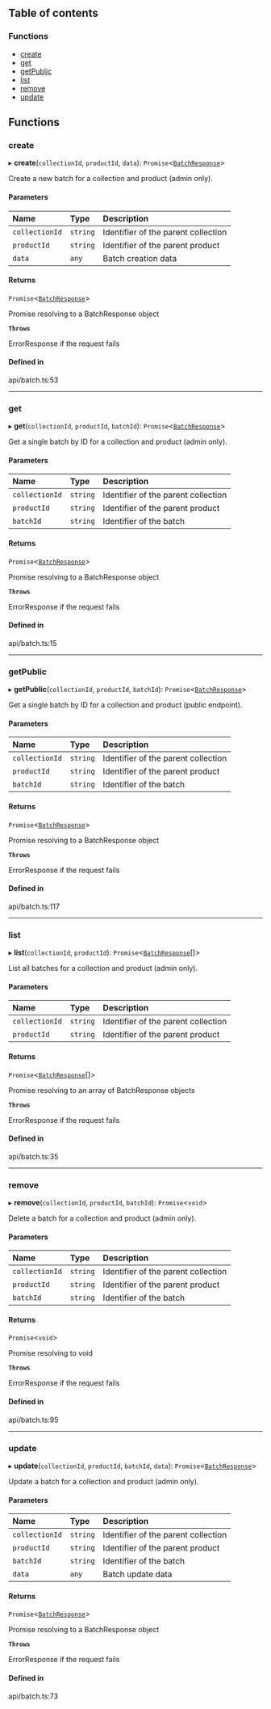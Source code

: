 ## Table of contents

### Functions

- [create](batch.md#create)
- [get](batch.md#get)
- [getPublic](batch.md#getpublic)
- [list](batch.md#list)
- [remove](batch.md#remove)
- [update](batch.md#update)

## Functions

### create

▸ **create**(`collectionId`, `productId`, `data`): `Promise`\<[`BatchResponse`](../modules.md#batchresponse)\>

Create a new batch for a collection and product (admin only).

#### Parameters

| Name | Type | Description |
| :------ | :------ | :------ |
| `collectionId` | `string` | Identifier of the parent collection |
| `productId` | `string` | Identifier of the parent product |
| `data` | `any` | Batch creation data |

#### Returns

`Promise`\<[`BatchResponse`](../modules.md#batchresponse)\>

Promise resolving to a BatchResponse object

**`Throws`**

ErrorResponse if the request fails

#### Defined in

api/batch.ts:53

___

### get

▸ **get**(`collectionId`, `productId`, `batchId`): `Promise`\<[`BatchResponse`](../modules.md#batchresponse)\>

Get a single batch by ID for a collection and product (admin only).

#### Parameters

| Name | Type | Description |
| :------ | :------ | :------ |
| `collectionId` | `string` | Identifier of the parent collection |
| `productId` | `string` | Identifier of the parent product |
| `batchId` | `string` | Identifier of the batch |

#### Returns

`Promise`\<[`BatchResponse`](../modules.md#batchresponse)\>

Promise resolving to a BatchResponse object

**`Throws`**

ErrorResponse if the request fails

#### Defined in

api/batch.ts:15

___

### getPublic

▸ **getPublic**(`collectionId`, `productId`, `batchId`): `Promise`\<[`BatchResponse`](../modules.md#batchresponse)\>

Get a single batch by ID for a collection and product (public endpoint).

#### Parameters

| Name | Type | Description |
| :------ | :------ | :------ |
| `collectionId` | `string` | Identifier of the parent collection |
| `productId` | `string` | Identifier of the parent product |
| `batchId` | `string` | Identifier of the batch |

#### Returns

`Promise`\<[`BatchResponse`](../modules.md#batchresponse)\>

Promise resolving to a BatchResponse object

**`Throws`**

ErrorResponse if the request fails

#### Defined in

api/batch.ts:117

___

### list

▸ **list**(`collectionId`, `productId`): `Promise`\<[`BatchResponse`](../modules.md#batchresponse)[]\>

List all batches for a collection and product (admin only).

#### Parameters

| Name | Type | Description |
| :------ | :------ | :------ |
| `collectionId` | `string` | Identifier of the parent collection |
| `productId` | `string` | Identifier of the parent product |

#### Returns

`Promise`\<[`BatchResponse`](../modules.md#batchresponse)[]\>

Promise resolving to an array of BatchResponse objects

**`Throws`**

ErrorResponse if the request fails

#### Defined in

api/batch.ts:35

___

### remove

▸ **remove**(`collectionId`, `productId`, `batchId`): `Promise`\<`void`\>

Delete a batch for a collection and product (admin only).

#### Parameters

| Name | Type | Description |
| :------ | :------ | :------ |
| `collectionId` | `string` | Identifier of the parent collection |
| `productId` | `string` | Identifier of the parent product |
| `batchId` | `string` | Identifier of the batch |

#### Returns

`Promise`\<`void`\>

Promise resolving to void

**`Throws`**

ErrorResponse if the request fails

#### Defined in

api/batch.ts:95

___

### update

▸ **update**(`collectionId`, `productId`, `batchId`, `data`): `Promise`\<[`BatchResponse`](../modules.md#batchresponse)\>

Update a batch for a collection and product (admin only).

#### Parameters

| Name | Type | Description |
| :------ | :------ | :------ |
| `collectionId` | `string` | Identifier of the parent collection |
| `productId` | `string` | Identifier of the parent product |
| `batchId` | `string` | Identifier of the batch |
| `data` | `any` | Batch update data |

#### Returns

`Promise`\<[`BatchResponse`](../modules.md#batchresponse)\>

Promise resolving to a BatchResponse object

**`Throws`**

ErrorResponse if the request fails

#### Defined in

api/batch.ts:73
